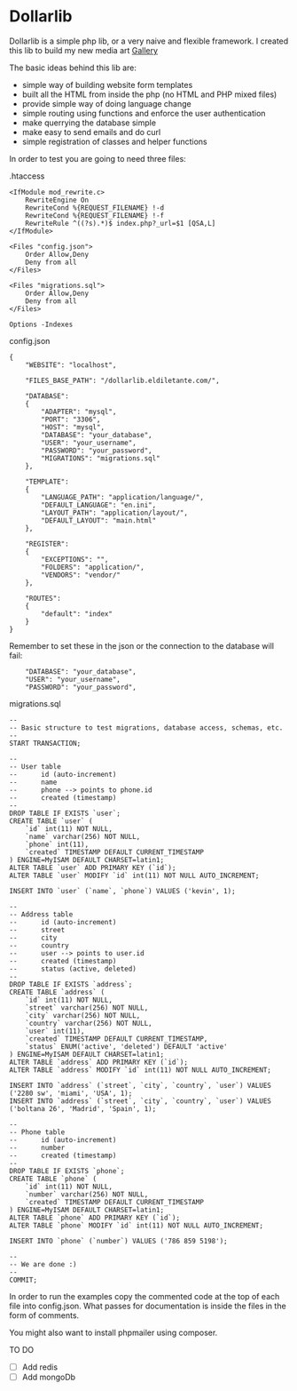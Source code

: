 # Dollarlib

Dollarlib is a simple php lib, or a very naive and flexible framework. 
I created this lib to build my new media art <a href="https://eldiletante.com/">Gallery</a>

The basic ideas behind this lib are:
- simple way of building website form templates
- built all the HTML from inside the php (no HTML and PHP mixed files) 
- provide simple way of doing language change
- simple routing using functions and enforce the user authentication
- make querrying the database simple
- make easy to send emails and do curl
- simple registration of classes and helper functions

In order to test you are going to need three files:

.htaccess
```
<IfModule mod_rewrite.c>
    RewriteEngine On
    RewriteCond %{REQUEST_FILENAME} !-d
    RewriteCond %{REQUEST_FILENAME} !-f
    RewriteRule ^((?s).*)$ index.php?_url=$1 [QSA,L]
</IfModule>

<Files "config.json">
	Order Allow,Deny
	Deny from all
</Files>

<Files "migrations.sql">
	Order Allow,Deny
	Deny from all
</Files>

Options -Indexes
```

config.json
```
{
	"WEBSITE": "localhost",

	"FILES_BASE_PATH": "/dollarlib.eldiletante.com/",

	"DATABASE": 
	{
		"ADAPTER": "mysql",
		"PORT": "3306",
		"HOST": "mysql",
		"DATABASE": "your_database",
		"USER": "your_username",
		"PASSWORD": "your_password",
		"MIGRATIONS": "migrations.sql"
	},

	"TEMPLATE": 
	{
		"LANGUAGE_PATH": "application/language/",
		"DEFAULT_LANGUAGE": "en.ini",
		"LAYOUT_PATH": "application/layout/",
		"DEFAULT_LAYOUT": "main.html"
	},

	"REGISTER":
	{
		"EXCEPTIONS": "",
		"FOLDERS": "application/",
		"VENDORS": "vendor/"
	},

	"ROUTES":
	{
		"default": "index"
	}
}
```

Remember to set these in the json or the connection to the database will fail:
``` 
	"DATABASE": "your_database",
	"USER": "your_username",
	"PASSWORD": "your_password",
```

migrations.sql
```
--
-- Basic structure to test migrations, database access, schemas, etc.
-- 
START TRANSACTION;

--
-- User table
--      id (auto-increment)
--      name
--      phone --> points to phone.id
--      created (timestamp)
--
DROP TABLE IF EXISTS `user`;
CREATE TABLE `user` (
    `id` int(11) NOT NULL,
    `name` varchar(256) NOT NULL,
    `phone` int(11),
    `created` TIMESTAMP DEFAULT CURRENT_TIMESTAMP
) ENGINE=MyISAM DEFAULT CHARSET=latin1;
ALTER TABLE `user` ADD PRIMARY KEY (`id`);
ALTER TABLE `user` MODIFY `id` int(11) NOT NULL AUTO_INCREMENT;

INSERT INTO `user` (`name`, `phone`) VALUES ('kevin', 1);

--
-- Address table
--      id (auto-increment)
--      street
--      city
--      country
--      user --> points to user.id
--      created (timestamp)
--      status (active, deleted)
--
DROP TABLE IF EXISTS `address`;
CREATE TABLE `address` (
    `id` int(11) NOT NULL,
    `street` varchar(256) NOT NULL,
    `city` varchar(256) NOT NULL,
    `country` varchar(256) NOT NULL,
    `user` int(11),
    `created` TIMESTAMP DEFAULT CURRENT_TIMESTAMP,
    `status` ENUM('active', 'deleted') DEFAULT 'active'
) ENGINE=MyISAM DEFAULT CHARSET=latin1;
ALTER TABLE `address` ADD PRIMARY KEY (`id`);
ALTER TABLE `address` MODIFY `id` int(11) NOT NULL AUTO_INCREMENT;

INSERT INTO `address` (`street`, `city`, `country`, `user`) VALUES ('2280 sw', 'miami', 'USA', 1);
INSERT INTO `address` (`street`, `city`, `country`, `user`) VALUES ('boltana 26', 'Madrid', 'Spain', 1);

--
-- Phone table
--      id (auto-increment)
--      number
--      created (timestamp)
--
DROP TABLE IF EXISTS `phone`;
CREATE TABLE `phone` (
    `id` int(11) NOT NULL,
    `number` varchar(256) NOT NULL,
    `created` TIMESTAMP DEFAULT CURRENT_TIMESTAMP
) ENGINE=MyISAM DEFAULT CHARSET=latin1;
ALTER TABLE `phone` ADD PRIMARY KEY (`id`);
ALTER TABLE `phone` MODIFY `id` int(11) NOT NULL AUTO_INCREMENT;

INSERT INTO `phone` (`number`) VALUES ('786 859 5198');

--
-- We are done :)
--
COMMIT;
```

In order to run the examples copy the commented code at the top of each file into config.json. 
What passes for documentation is inside the files in the form of comments. 

You might also want to install phpmailer using composer.

TO DO
- [ ] Add redis
- [ ] Add mongoDb
